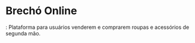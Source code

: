 # Brechó Online
: Plataforma para usuários venderem e comprarem roupas e acessórios de segunda mão.

